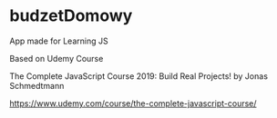 # budzetDomowy

App made for Learning JS

Based on Udemy Course

The Complete JavaScript Course 2019: Build Real Projects! by Jonas Schmedtmann

https://www.udemy.com/course/the-complete-javascript-course/
